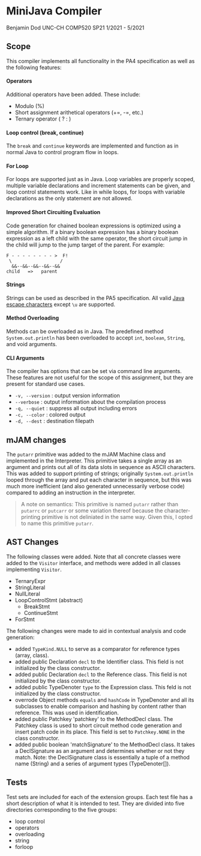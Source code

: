 # MiniJava Compiler
Benjamin Dod 
UNC-CH COMP520 SP21
1/2021 - 5/2021


## Scope

This compiler implements all functionality in the PA4 specification as well as the following features:

#### Operators

Additional operators have been added. These include:

 - Modulo (%)
 - Short assignment arithetical operators (+=, -=, etc.)
 - Ternary operator ( ? : )


#### Loop control (break, continue)

The `break` and `continue` keywords are implemented and function as in normal Java to control program flow in loops. 

#### For Loop

For loops are supported just as in Java. Loop variables are properly scoped, multiple variable declarations and increment statements can be given, and loop control statements work. Like in while loops, for loops with variable declarations as the only statement are not allowed.

#### Improved Short Circuiting Evaluation

Code generation for chained boolean expressions is optimized using a simple algorithm. If a binary boolean expression has a binary boolean expression as a left child with the same operator, the short circuit jump in the child will jump to the jump target of the parent. For example:

```
F - - - - - - - - >  F!
 \                  /
  &&--&&--&&--&&--&&
child   =>   parent
```


#### Strings

Strings can be used as described in the PA5 specification. All valid [Java escape characters](https://docs.oracle.com/javase/tutorial/java/data/characters.html) except `\u` are supported. 

#### Method Overloading

Methods can be overloaded as in Java. The predefined method `System.out.println` has been overloaded to accept `int`, `boolean`, `String`, and void arguments.

#### CLI Arguments

The compiler has options that can be set via command line arguments. These features are not useful for the scope of this assignment, but they are present for standard use cases.

 - `-v, --version`  : output version information
 - `--verbose`      : output information about the compilation process
 - `-q, --quiet`    : suppress all output including errors
 - `-c, --color`    : colored output
 - `-d, --dest`     : destination filepath


## mJAM changes

The `putarr` primitive was added to the mJAM Machine class and implemented in the Interpreter. This primitive takes a single array as an argument and prints out all of its data slots in sequence as ASCII characters. This was added to support printing of strings; originally `System.out.println` looped through the array and put each character in sequence, but this was much more inefficient (and also generated unnecessarily verbose code) compared to adding an instruction in the interpreter. 

> A note on semantics: This primitive is named `putarr` rather than `putarrc` or `putcarr` or some variation thereof because the character-printing primitive is not deliniated in the same way. Given this, I opted to name this primitive `putarr`. 

## AST Changes

The following classes were added. Note that all concrete classes were added to the `Visitor` interface, and methods were added in all classes implementing `Visitor`.

  - TernaryExpr
  - StringLiteral
  - NullLiteral
  - LoopControlStmt (abstract)
    - BreakStmt
    - ContinueStmt
  - ForStmt

The following changes were made to aid in contextual analysis and code generation:

 - added `TypeKind.NULL` to serve as a comparator for reference types (array, class).
 - added public Declaration `decl` to the Identifier class. This field is not initialized by the class constructor.
 - added public Declaration `decl` to the Reference class. This field is not initialized by the class constructor.
 - added public TypeDenoter `type` to the Expression class. This feld is not initialized by the class constructor.
 - overrode Object methods `equals` and `hashCode` in TypeDenoter and all its subclasses to enable comparison and hashing by content rather than reference. This was used in identification.
 - added public Patchkey 'patchkey' to the MethodDecl class. The Patchkey class is used to short circuit method code generation and insert patch code in its place. This field is set to `Patchkey.NONE` in the class constructor.
 - added public boolean 'matchSignature' to the MethodDecl class. It takes a DeclSignature as an argument and determines whether or not they match. Note: the DeclSignature class is essentially a tuple of a method name (String) and a series of argument types (TypeDenoter[]).

## Tests

Test sets are included for each of the extension groups. Each test file has a short description of what it is intended to test. They are divided into five directories corresponding to the five groups:
 - loop control
 - operators
 - overloading
 - string
 - forloop